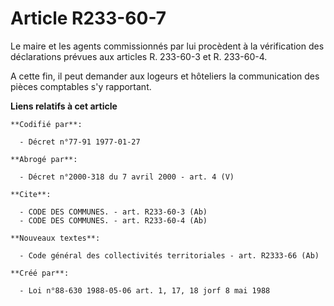 # Article R233-60-7

Le maire et les agents commissionnés par lui procèdent à la vérification des déclarations prévues aux articles R. 233-60-3 et
R. 233-60-4.

A cette fin, il peut demander aux logeurs et hôteliers la communication des pièces comptables s'y rapportant.

**Liens relatifs à cet article**

	**Codifié par**:

	  - Décret n°77-91 1977-01-27

	**Abrogé par**:

	  - Décret n°2000-318 du 7 avril 2000 - art. 4 (V)

	**Cite**:

	  - CODE DES COMMUNES. - art. R233-60-3 (Ab)
	  - CODE DES COMMUNES. - art. R233-60-4 (Ab)

	**Nouveaux textes**:

	  - Code général des collectivités territoriales - art. R2333-66 (Ab)

	**Créé par**:

	  - Loi n°88-630 1988-05-06 art. 1, 17, 18 jorf 8 mai 1988
